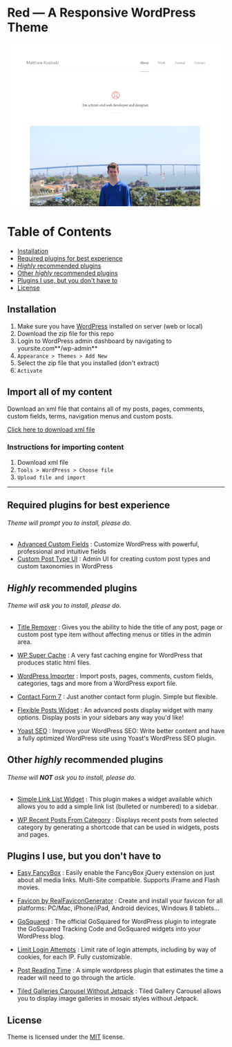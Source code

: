 # Red — A Responsive WordPress Theme

![](https://github.com/MatthewKosloski/red/blob/master/screenshot.png?raw=true)

# Table of Contents
- [Installation](https://github.com/MatthewKosloski/red#installation)
- [Required plugins for best experience](https://github.com/MatthewKosloski/red#required-plugins-for-best-experience)
- [*Highly* recommended plugins](https://github.com/MatthewKosloski/red#highly-recommended-plugins)
- [Other *highly* recommended plugins](https://github.com/MatthewKosloski/red#other-highly-recommended-plugins)
- [Plugins I use, but you don't have to](https://github.com/MatthewKosloski/red#plugins-i-use-but-you-dont-have-to)
- [License](https://github.com/MatthewKosloski/red#license)

## Installation
1. Make sure you have [WordPress](https://wordpress.org/download/) installed on server (web or local)
2. Download the zip file for this repo
3. Login to WordPress admin dashboard by navigating to yoursite.com**/wp-admin**
4. `Appearance > Themes > Add New`
5. Select the zip file that you installed (don't extract)
6. `Activate`

## Import all of my content
Download an xml file that contains all of my posts, pages, comments, custom fields, terms, navigation menus and custom posts.

[Click here to download xml file](http://cl.ly/code/3M3c2v0i1p3M)

### Instructions for importing content
1. Download xml file
2. `Tools > WordPress > Choose file`
3. `Upload file and import`

***

## Required plugins for best experience
###### Theme will prompt you to install, please do.
- [Advanced Custom Fields](https://wordpress.org/plugins/advanced-custom-fields/) : Customize WordPress with powerful, professional and intuitive fields
- [Custom Post Type UI](https://wordpress.org/plugins/custom-post-type-ui/) : Admin UI for creating custom post types and custom taxonomies in WordPress

## *Highly* recommended plugins
###### Theme will ask you to install, please do.
- [Title Remover](https://wordpress.org/plugins/title-remover/) : Gives you the ability to hide the title of any post, page or custom post type item without affecting menus or titles in the admin area.

- [WP Super Cache](https://wordpress.org/plugins/wp-super-cache/) : A very fast caching engine for WordPress that produces static html files.

- [WordPress Importer](https://wordpress.org/plugins/wordpress-importer/) : Import posts, pages, comments, custom fields, categories, tags and more from a WordPress export file.

- [Contact Form 7](https://wordpress.org/plugins/contact-form-7/) : Just another contact form plugin. Simple but flexible.

- [Flexible Posts Widget](https://wordpress.org/plugins/flexible-posts-widget/) : An advanced posts display widget with many options. Display posts in your sidebars any way you'd like!

- [Yoast SEO](https://wordpress.org/plugins/wordpress-seo/) : Improve your WordPress SEO: Write better content and have a fully optimized WordPress site using Yoast's WordPress SEO plugin.

## Other *highly* recommended plugins 
###### Theme will **NOT** ask you to install, please do.
- [Simple Link List Widget](https://wordpress.org/plugins/simple-link-list-widget/) : This plugin makes a widget available which allows you to add a simple link list (bulleted or numbered) to a sidebar.

- [WP Recent Posts From Category](https://wordpress.org/plugins/wp-recent-posts-from-category/screenshots/) : Displays recent posts from selected category by generating a shortcode that can be used in widgets, posts and pages.

## Plugins I use, but you don't have to
- [Easy FancyBox](https://wordpress.org/plugins/easy-fancybox/) : Easily enable the FancyBox jQuery extension on just about all media links. Multi-Site compatible. Supports iFrame and Flash movies.

- [Favicon by RealFaviconGenerator](https://wordpress.org/plugins/favicon-by-realfavicongenerator/) : Create and install your favicon for all platforms: PC/Mac, iPhone/iPad, Android devices, Windows 8 tablets...

- [GoSquared](https://wordpress.org/plugins/gosquared-livestats/) : The official GoSquared for WordPress plugin to integrate the GoSquared Tracking Code and GoSquared widgets into your WordPress blog.

- [Limit Login Attempts](https://wordpress.org/plugins/limit-login-attempts/) : Limit rate of login attempts, including by way of cookies, for each IP. Fully customizable.

- [Post Reading Time](https://wordpress.org/plugins/post-reading-time/) : A simple wordpress plugin that estimates the time a reader will need to go through the article. 

- [Tiled Galleries Carousel Without Jetpack](https://wordpress.org/plugins/tiled-gallery-carousel-without-jetpack/) : Tiled Gallery Carousel allows you to display image galleries in mosaic styles without Jetpack.

## License
Theme is licensed under the [MIT](http://opensource.org/licenses/MIT) license.

